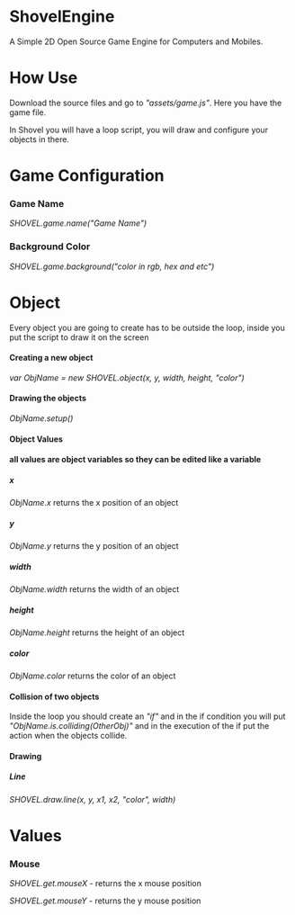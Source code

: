 # ShovelEngine

A Simple 2D Open Source Game Engine for Computers and Mobiles.

# How Use

Download the source files and go to _"assets/game.js"_. Here you have the game file.

In Shovel you will have a loop script, you will draw and configure your objects in there.

# Game Configuration

### Game Name

_SHOVEL.game.name("Game Name")_

### Background Color

_SHOVEL.game.background("color in rgb, hex and etc")_

# Object

Every object you are going to create has to be outside the loop, inside you put the script to draw it on the screen

#### Creating a new object

_var ObjName = new SHOVEL.object(x, y, width, height, "color")_

#### Drawing the objects

_ObjName.setup()_

#### Object Values

#### all values are object variables so they can be edited like a variable

##### *x*

_ObjName.x_ returns the x position of an object

##### *y*

_ObjName.y_ returns the y position of an object

##### *width*

_ObjName.width_ returns the width of an object

##### *height*

_ObjName.height_ returns the height of an object

##### *color*

_ObjName.color_ returns the color of an object

#### Collision of two objects

Inside the loop you should create an _"if"_ and in the if condition you will put _"ObjName.is.colliding(OtherObj)"_ and in the execution of the if put the action when the objects collide.

#### Drawing

##### Line

_SHOVEL.draw.line(x, y, x1, x2, "color", width)_

# Values

### Mouse

_SHOVEL.get.mouseX_ - returns the x mouse position

_SHOVEL.get.mouseY_ - returns the y mouse position
